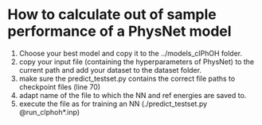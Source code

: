 # How to calculate out of sample performance of a PhysNet model

1) Choose your best model and copy it to the ../models_clPhOH folder.
2) copy your input file (containing the hyperparameters of PhysNet) to the current path and add your dataset to the dataset folder.
3) make sure the predict_testset.py contains the correct file paths to checkpoint files (line 70)
4) adapt name of the file to which the NN and ref energies are saved to.
5) execute the file as for training an NN (./predict_testset.py @run_clphoh*.inp)
